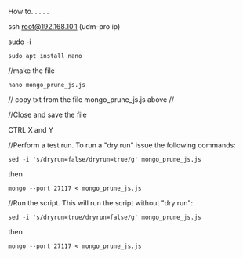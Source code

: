 How to. . . . . 

ssh root@192.168.10.1 (udm-pro ip)

sudo -i

```
sudo apt install nano
```

//make the file
```
nano mongo_prune_js.js
```

// copy txt from the file mongo_prune_js.js above //

//Close and save the file

CTRL X and Y 


//Perform a test run. To run a "dry run" issue the following commands:

```
sed -i 's/dryrun=false/dryrun=true/g' mongo_prune_js.js
```
then
```
mongo --port 27117 < mongo_prune_js.js
```

//Run the script. This will run the script without "dry run":

```
sed -i 's/dryrun=true/dryrun=false/g' mongo_prune_js.js
```
then
```
mongo --port 27117 < mongo_prune_js.js
```
